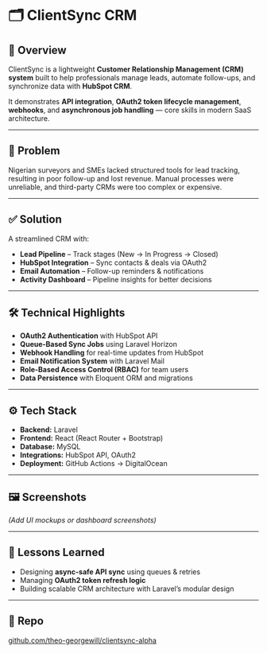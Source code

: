 # 🗂️ ClientSync CRM

## 📌 Overview
ClientSync is a lightweight **Customer Relationship Management (CRM) system** built to help professionals manage leads, automate follow-ups, and synchronize data with **HubSpot CRM**.  

It demonstrates **API integration**, **OAuth2 token lifecycle management**, **webhooks**, and **asynchronous job handling** — core skills in modern SaaS architecture.  

---

## 🎯 Problem
Nigerian surveyors and SMEs lacked structured tools for lead tracking, resulting in poor follow-up and lost revenue. Manual processes were unreliable, and third-party CRMs were too complex or expensive.

---

## ✅ Solution
A streamlined CRM with:
- **Lead Pipeline** – Track stages (New → In Progress → Closed)
- **HubSpot Integration** – Sync contacts & deals via OAuth2
- **Email Automation** – Follow-up reminders & notifications
- **Activity Dashboard** – Pipeline insights for better decisions

---

## 🛠 Technical Highlights
- **OAuth2 Authentication** with HubSpot API  
- **Queue-Based Sync Jobs** using Laravel Horizon  
- **Webhook Handling** for real-time updates from HubSpot  
- **Email Notification System** with Laravel Mail  
- **Role-Based Access Control (RBAC)** for team users  
- **Data Persistence** with Eloquent ORM and migrations  

---

## ⚙️ Tech Stack
- **Backend:** Laravel  
- **Frontend:** React (React Router + Bootstrap)  
- **Database:** MySQL  
- **Integrations:** HubSpot API, OAuth2  
- **Deployment:** GitHub Actions → DigitalOcean  

---

## 🖼 Screenshots
*(Add UI mockups or dashboard screenshots)*

---

## 🧠 Lessons Learned
- Designing **async-safe API sync** using queues & retries
- Managing **OAuth2 token refresh logic**
- Building scalable CRM architecture with Laravel’s modular design

---

## 🔗 Repo
[github.com/theo-georgewill/clientsync-alpha](#)
